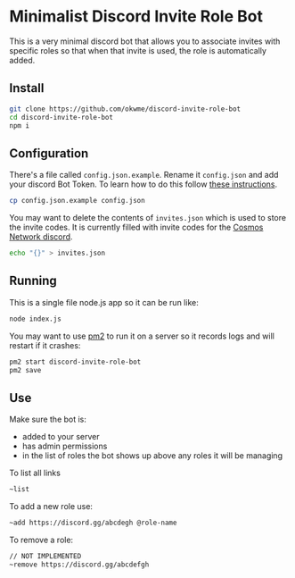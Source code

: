 # Minimalist Discord Invite Role Bot
This is a very minimal discord bot that allows you to associate invites with specific roles so that when that invite is used, the role is automatically added.

## Install
```sh
git clone https://github.com/okwme/discord-invite-role-bot
cd discord-invite-role-bot
npm i
```

## Configuration
There's a file called `config.json.example`. Rename it `config.json` and add your discord Bot Token. To learn how to do this follow [these instructions](https://www.digitalocean.com/community/tutorials/how-to-build-a-discord-bot-with-node-js).
```sh
cp config.json.example config.json
```
You may want to delete the contents of `invites.json` which is used to store the invite codes. It is currently filled with invite codes for the [Cosmos Network discord](https://discord.gg/vcExX9T).
```sh
echo "{}" > invites.json
```

## Running
This is a single file node.js app so it can be run like:
```sh
node index.js
```
You may want to use [pm2](https://pm2.keymetrics.io/) to run it on a server so it records logs and will restart if it crashes:
```sh
pm2 start discord-invite-role-bot
pm2 save
```

## Use
Make sure the bot is:
 * added to your server
 * has admin permissions
 * in the list of roles the bot shows up above any roles it will be managing

To list all links
```sh
~list
```

To add a new role use:
```sh
~add https://discord.gg/abcdegh @role-name
```

To remove a role:
```sh
// NOT IMPLEMENTED
~remove https://discord.gg/abcdefgh
```